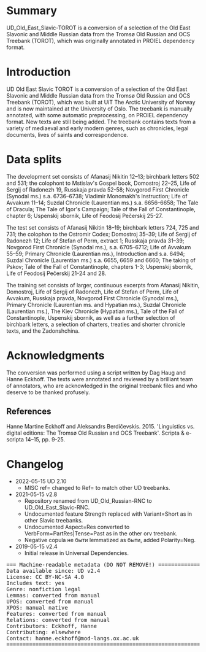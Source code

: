 # Summary

UD\_Old\_East\_Slavic-TOROT is a conversion of a selection of the Old East Slavonic and Middle Russian data from the Tromsø Old Russian and OCS Treebank (TOROT), which was originally annotated in PROIEL dependency format.

# Introduction

UD Old East Slavic TOROT is a conversion of a selection of the Old East Slavonic and Middle Russian data from the Tromsø Old Russian and OCS Treebank (TOROT), which was built at UiT The Arctic University of Norway and is now maintained at the University of Oslo. The treebank is manually annotated, with some automatic preprocessing, on PROIEL dependency format. New texts are still being added. The treebank contains texts from a variety of mediaeval and early modern genres, such as chronicles, legal documents, lives of saints and correspondence. 

# Data splits

The development set consists of Afanasij Nikitin 12–13; birchbark letters 502 and 531; the colophont to Mstislav's Gospel book, Domostroj 22–25, Life of Sergij of Radonezh 19, Russkaja pravda 52-58; Novgorod First Chronicle (Synodal ms.) s.a. 6736–6738; Vladimir Monomakh's Instruction; Life of Avvakum 11–14; Suzdal Chronicle (Laurentian ms.) s.a. 6656–6658; The Tale of Dracula; The Tale of Igor's Campaign; Tale of the Fall of Constantinople, chapter 6; Uspenskij sbornik, Life of Feodosij Pečerskij 25-27.

The test set consists of Afanasij Nikitin 18–19; birchbark letters 724, 725 and 731; the colophon to the Ostromir Codex; Domostroj 35–39; Life of Sergij of Radonezh 12; Life of Stefan of Perm, extract 1; Russkaja pravda 31–39; Novgorod First Chronicle (Synodal ms.), s.a. 6705–6712; Life of Avvakum 55–59; Primary Chronicle (Laurentian ms.), Introduction and s.a. 6494; Suzdal Chronicle (Laurentian ms.) s.a. 6655, 6659 and 6660; The taking of Pskov; Tale of the Fall of Constantinople, chapters 1-3; Uspenskij sbornik, Life of Feodosij Pečerskij 21-24 and 28.

The training set consists of larger, continuous excerpts from Afanasij Nikitin, Domostroj, Life of Sergij of Radonezh, Life of Stefan of Perm, Life of Avvakum, Russkaja pravda, Novgorod First Chronicle (Synodal ms.), Primary Chronicle (Laurentian ms. and Hypatian ms.), Suzdal Chronicle (Laurentian ms.), The Kiev Chronicle (Hypatian ms.), Tale of the Fall of Constantinople, Uspenskij sbornik, as well as a further selection of birchbark letters, a selection of charters, treaties and shorter chronicle texts, and the Zadonshchina.

# Acknowledgments

The conversion was performed using a script written by Dag Haug and Hanne Eckhoff. The texts were annotated and reviewed by a brilliant team of annotators, who are acknowledged in the original treebank files and who deserve to be thanked profusely.

## References

Hanne Martine Eckhoff and Aleksandrs Berdičevskis. 2015. 'Linguistics vs. digital editions: The Tromsø Old Russian and OCS Treebank'. Scripta & e-scripta 14–15, pp. 9-25.


# Changelog

* 2022-05-15 UD 2.10
  * MISC ref= changed to Ref= to match other UD treebanks.
* 2021-05-15 v2.8
  * Repository renamed from UD_Old_Russian-RNC to UD_Old_East_Slavic-RNC.
  * Undocumented feature Strength replaced with Variant=Short as in other Slavic treebanks.
  * Undocumented Aspect=Res converted to VerbForm=PartRes|Tense=Past as in the other orv treebank.
  * Negative copula не быти lemmatized as быти, added Polarity=Neg.
* 2019-05-15 v2.4
  * Initial release in Universal Dependencies.


<pre>
=== Machine-readable metadata (DO NOT REMOVE!) ================================
Data available since: UD v2.4
License: CC BY-NC-SA 4.0
Includes text: yes
Genre: nonfiction legal
Lemmas: converted from manual
UPOS: converted from manual
XPOS: manual native
Features: converted from manual
Relations: converted from manual
Contributors: Eckhoff, Hanne
Contributing: elsewhere
Contact: hanne.eckhoff@mod-langs.ox.ac.uk
===============================================================================
</pre>
